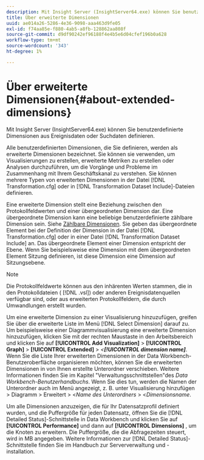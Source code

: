 ```yaml
---
description: Mit Insight Server (InsightServer64.exe) können Sie benutzerdefinierte Dimensionen aus Ereignisdaten oder Suchdaten definieren.
title: Über erweiterte Dimensionen
uuid: ae014a26-5286-4e36-9098-aaa463d9fe05
exl-id: f74aa85e-f880-4ab5-a8fb-128862aa808f
source-git-commit: d9df90242ef96188f4e4b5e6d04cfef196b0a628
workflow-type: tm+mt
source-wordcount: '343'
ht-degree: 1%

---
```


# Über erweiterte Dimensionen{#about-extended-dimensions}

Mit Insight Server (InsightServer64.exe) können Sie benutzerdefinierte Dimensionen aus Ereignisdaten oder Suchdaten definieren.

Alle benutzerdefinierten Dimensionen, die Sie definieren, werden als erweiterte Dimensionen bezeichnet. Sie können sie verwenden, um Visualisierungen zu erstellen, erweiterte Metriken zu erstellen oder Analysen durchzuführen, um die Vorgänge und Probleme im Zusammenhang mit Ihrem Geschäftskanal zu verstehen. Sie können mehrere Typen von erweiterten Dimensionen in der Datei [!DNL Transformation.cfg] oder in [!DNL Transformation Dataset Include]-Dateien definieren.

Eine erweiterte Dimension stellt eine Beziehung zwischen den Protokollfeldwerten und einer übergeordneten Dimension dar. Eine übergeordnete Dimension kann eine beliebige benutzerdefinierte zählbare Dimension sein. Siehe [Zählbare Dimensionen](../../../home/c-dataset-const-proc/c-ex-dim/c-types-ex-dim/c-count-dim.md#concept-f28b633419494e7bbc510012dbfcc6f8). Sie geben das übergeordnete Element bei der Definition der Dimension in der Datei [!DNL Transformation.cfg] oder in einer Datei [!DNL Transformation Dataset Include] an. Das übergeordnete Element einer Dimension entspricht der Ebene. Wenn Sie beispielsweise eine Dimension mit dem übergeordneten Element Sitzung definieren, ist diese Dimension eine Dimension auf Sitzungsebene.

>[!NOTE]
>
>Die Protokollfeldwerte können aus den inhärenten Werten stammen, die in den Protokolldateien ( [!DNL .vsl]) oder anderen Ereignisdatenquellen verfügbar sind, oder aus erweiterten Protokollfeldern, die durch Umwandlungen erstellt wurden.

Um eine erweiterte Dimension zu einer Visualisierung hinzuzufügen, greifen Sie über die erweiterte Liste im Menü [!DNL Select Dimension] darauf zu. Um beispielsweise einer Diagrammvisualisierung eine erweiterte Dimension hinzuzufügen, klicken Sie mit der rechten Maustaste in den Arbeitsbereich und klicken Sie auf **[!UICONTROL Add Visualization]** > **[!UICONTROL Graph]** > **[!UICONTROL Extended]** > *&lt;**[!UICONTROL dimension name]***. Wenn Sie die Liste Ihrer erweiterten Dimensionen in der Data Workbench-Benutzeroberfläche organisieren möchten, können Sie die erweiterten Dimensionen in von Ihnen erstellte Unterordner verschieben. Weitere Informationen finden Sie im Kapitel &quot;Verwaltungsschnittstellen&quot;des *Data Workbench-Benutzerhandbuchs*. Wenn Sie dies tun, werden die Namen der Unterordner auch im Menü angezeigt, z. B. unter Visualisierung hinzufügen > Diagramm > Erweitert > &lt;*Name des Unterordners* > &lt;*Dimensionsname*.

Um alle Dimensionen anzuzeigen, die für Ihr Datensatzprofil definiert wurden, und die Puffergröße für jeden Datensatz, öffnen Sie die [!DNL Detailed Status]-Schnittstelle in Data Workbench und klicken Sie auf **[!UICONTROL Performance]** und dann auf **[!UICONTROL Dimensions]** , um die Knoten zu erweitern. Die Puffergröße, die die Abfragezeiten steuert, wird in MB angegeben. Weitere Informationen zur [!DNL Detailed Status]-Schnittstelle finden Sie im Handbuch zur Serververwaltung und -installation.
